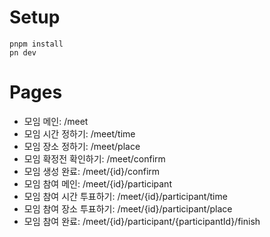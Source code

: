 # Setup
```
pnpm install
pn dev
```

# Pages
- 모임 메인: /meet
 - 모임 시간 정하기: /meet/time
 - 모임 장소 정하기: /meet/place
 - 모임 확정전 확인하기: /meet/confirm
 - 모임 생성 완료: /meet/{id}/confirm
- 모임 참여 메인: /meet/{id}/participant
 - 모임 참여 시간 투표하기: /meet/{id}/participant/time
 - 모임 참여 장소 투표하기: /meet/{id}/participant/place
 - 모임 참여 완료: /meet/{id}/participant/{participantId}/finish
